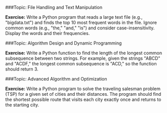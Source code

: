

###Topic: File Handling and Text Manipulation

**Exercise:**
Write a Python program that reads a large text file (e.g., "bigdata.txt") and finds the top 10 most frequent words in the file. Ignore common words (e.g., "the," "and," "is") and consider case-insensitivity. Display the words and their frequencies.



###Topic: Algorithm Design and Dynamic Programming

**Exercise:**
Write a Python function to find the length of the longest common subsequence between two strings. For example, given the strings "ABCD" and "ACDF," the longest common subsequence is "ACD," so the function should return 3.



###Topic: Advanced Algorithm and Optimization

**Exercise:**
Write a Python program to solve the traveling salesman problem (TSP) for a given set of cities and their distances. The program should find the shortest possible route that visits each city exactly once and returns to the starting city.

